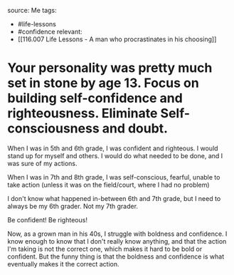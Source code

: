 source: Me
tags:
- #life-lessons 
- #confidence
relevant:
- [[116.007 Life Lessons - A man who procrastinates in his choosing]]

# Your personality was pretty much set in stone by age 13. Focus on building self-confidence and righteousness. Eliminate Self-consciousness and doubt.

When I was in 5th and 6th grade, I was confident and righteous. I would stand up for myself and others. I would do what needed to be done, and I was sure of my actions.

When I was in 7th and 8th grade, I was self-conscious, fearful, unable to take action (unless it was on the field/court, where I had no problem)

I don't know what happened in-between 6th and 7th grade, but I need to always be my 6th grader. Not my 7th grader.

Be confident! Be righteous!

Now, as a grown man in his 40s, I struggle with boldness and confidence. I know enough to know that I don't really know anything, and that the action I'm taking is not the correct one, which makes it hard to be bold or confident. But the funny thing is that the boldness and confidence is what eventually makes it the correct action.